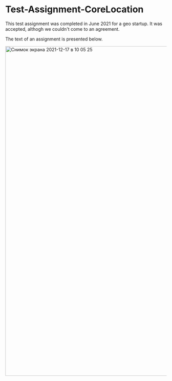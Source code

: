 # Test-Assignment-CoreLocation
This test assignment was completed in June 2021 for a geo startup. It was accepted, althogh we couldn't come to an agreement.

The text of an assignment is presented below.

<img width="1030" alt="Снимок экрана 2021-12-17 в 10 05 25" src="https://user-images.githubusercontent.com/21102640/146503611-167d0df6-d62b-42cc-9ae9-33d8fa4baf40.png">


